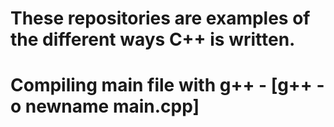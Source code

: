 # These repositories are examples of the different ways C++ is written.
#
# Compiling main file with g++ -	[g++ -o newname main.cpp] 

